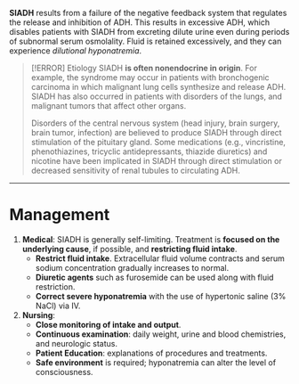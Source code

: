 **SIADH** results from a failure of the negative feedback system that regulates the release and inhibition of ADH. This results in excessive ADH, which disables patients with SIADH from excreting dilute urine even during periods of subnormal serum osmolality. Fluid is retained excessively, and they can experience *dilutional hyponatremia*.

>[!ERROR] Etiology
>SIADH **is often nonendocrine in origin**. For example, the syndrome may occur in patients with bronchogenic carcinoma in which malignant lung cells synthesize and release ADH. SIADH has also occurred in patients with disorders of the lungs, and malignant tumors that affect other organs.
>
>Disorders of the central nervous system (head injury, brain surgery, brain tumor, infection) are believed to produce SIADH through direct stimulation of the pituitary gland. Some medications (e.g., vincristine, phenothiazines, tricyclic antidepressants, thiazide diuretics) and nicotine have been implicated in SIADH through direct stimulation or decreased sensitivity of renal tubules to circulating ADH.

___
# Management
1. **Medical**: SIADH is generally self-limiting. Treatment is **focused on the underlying cause**, if possible, and **restricting fluid intake**.
	- **Restrict fluid intake**. Extracellular fluid volume contracts and serum sodium concentration gradually increases to normal.
	- **Diuretic agents** such as furosemide can be used along with fluid restriction.
	- **Correct severe hyponatremia** with the use of hypertonic saline (3% NaCl) via IV.
2. **Nursing**:
	- **Close monitoring of intake and output**.
	- **Continuous examination**: daily weight, urine and blood chemistries, and neurologic status.
	- **Patient Education**: explanations of procedures and treatments.
	- **Safe environment** is required; hyponatremia can alter the level of consciousness.